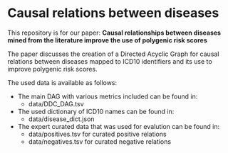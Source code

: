 # Causal relations between diseases
 This repository is for our paper: **Causal relationships between diseases mined from the literature improve the use of polygenic risk scores**

 
The paper discusses the creation of a Directed Acyclic Graph for causal relations between diseases mapped to ICD10 identifiers and its use to improve polygenic risk scores.

The used data is available as follows:

- The main DAG with various metrics included can be found in:
  - data/DDC_DAG.tsv
- The used dictionary of ICD10 names can be found in:
  - data/disease_dict.json
- The expert curated data that was used for evalution can be found in:
  - data/positives.tsv for curated positive relations
  - data/negatives.tsv for curated negative relations
